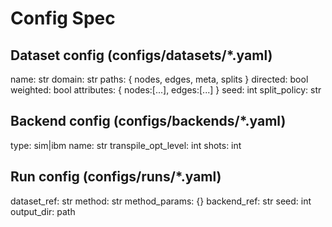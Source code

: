 # Config Spec

## Dataset config (configs/datasets/*.yaml)
name: str
domain: str
paths: { nodes, edges, meta, splits }
directed: bool
weighted: bool
attributes: { nodes:[...], edges:[...] }
seed: int
split_policy: str

## Backend config (configs/backends/*.yaml)
type: sim|ibm
name: str
transpile_opt_level: int
shots: int

## Run config (configs/runs/*.yaml)
dataset_ref: str
method: str
method_params: {}
backend_ref: str
seed: int
output_dir: path
